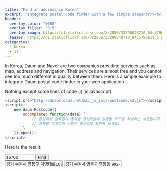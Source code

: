 ```yaml
---
title: "Find an address in Korea"
excerpt: 'Integrate postal code finder with a few simple steps<br/><br/><br/>'
header:
  overlay_color: "#000"
  overlay_filter: "0.5"
  overlay_image: https://c1.staticflickr.com/3/2850/33290848710_84c5790e11_o.png
  teaser: https://c1.staticflickr.com/3/2850/33290848710_84c5790e11_o.png
categories:
  - Korea
  - IT
---
```


In Korea, Daum and Naver are two companies providing services such as map, address and navigation. Their services are almost free and you cannot see too much different in quality between them. Here is a simple example to integrate Daum postal code finder in your web application

Nothing except some lines of code :)) (in javascript)

```javascript
<script src="http://dmaps.daum.net/map_js_init/postcode.v2.js"></script>
<script>
    new daum.Postcode({
        oncomplete: function(data) {
            // 팝업에서 검색결과 항목을 클릭했을때 실행할 코드를 작성하는 부분입니다.
            // 예제를 참고하여 다양한 활용법을 확인해 보세요.
        }
    }).open();
</script>
```

Here is the result:

<input type="text" id="postcode" placeholder="Postal Code" readonly="true" style="width: 7em" value="16702">
<input type="button" onclick="execDaumPostcode()" value="Find"><br style="display: inline-block;
    padding: .5em 1em;
    margin: .4em .15em;
    border: 1px solid #ccc;
    border-color: #dbdbdb #d2d2d2 #b2b2b2 #d2d2d3;
    cursor: pointer;
    color: #464646;
    border-radius: .2em;
    vertical-align: middle;
    font-size: 1em;
    line-height: 1.25em;
    background-image: -webkit-gradient(linear,left top,left bottom,from(#fff),to(#f2f2f2));">
<input type="text" id="roadAddress" placeholder="Road Address" readonly="true" value="경기 수원시 영통구 덕영대로1673번길 8-11 (영통동)">
<input type="text" id="jibunAddress" placeholder="Building Address" readonly="true" value="경기 수원시 영통구 영통동 992-7">
<div id="map" style="min-width:300px;width:500px;height:500px;margin-top:10px;"></div>

<script src="http://dmaps.daum.net/map_js_init/postcode.v2.js"></script>
<script type="text/javascript" src="//apis.daum.net/maps/maps3.js?apikey=cecc09dab177ecc51e0dfd90cd2e832c&libraries=services"></script>
<script>
    var mapContainer = document.getElementById('map'), // 지도를 표시할 div
        mapOption = {
            center: new daum.maps.LatLng(37.2480917899, 127.0748453175), // 지도의 중심좌표
            level: 5 // 지도의 확대 레벨
        };

    //지도를 미리 생성
    var map = new daum.maps.Map(mapContainer, mapOption);
    //주소-좌표 변환 객체를 생성
    var geocoder = new daum.maps.services.Geocoder();
    //마커를 미리 생성
    var marker = new daum.maps.Marker({
        position: new daum.maps.LatLng(37.2480917899, 127.0748453175),
        map: map
    });
    marker.setTitle('Nhà tui');
    // var markerImage = new daum.maps.MarkerImage('https://c2.staticflickr.com/4/3853/33518120332_8c48f4ecbb_o.png',new daum.maps.Size(31, 35), new daum.maps.Point(13, 34));
    // marker.setImage(markerImage);
    //본 예제에서는 도로명 주소 표기 방식에 대한 법령에 따라, 내려오는 데이터를 조합하여 올바른 주소를 구성하는 방법을 설명합니다.
    function execDaumPostcode() {
        new daum.Postcode({
            oncomplete: function(data) {
                // 팝업에서 검색결과 항목을 클릭했을때 실행할 코드를 작성하는 부분.

                // 도로명 주소의 노출 규칙에 따라 주소를 조합한다.
                // 내려오는 변수가 값이 없는 경우엔 공백('')값을 가지므로, 이를 참고하여 분기 한다.
                var fullRoadAddr = data.roadAddress; // 도로명 주소 변수
                var extraRoadAddr = ''; // 도로명 조합형 주소 변수

                // 법정동명이 있을 경우 추가한다. (법정리는 제외)
                // 법정동의 경우 마지막 문자가 "동/로/가"로 끝난다.
                if(data.bname !== '' && /[동|로|가]$/g.test(data.bname)){
                    extraRoadAddr += data.bname;
                }
                // 건물명이 있고, 공동주택일 경우 추가한다.
                if(data.buildingName !== '' && data.apartment === 'Y'){
                   extraRoadAddr += (extraRoadAddr !== '' ? ', ' + data.buildingName : data.buildingName);
                }
                // 도로명, 지번 조합형 주소가 있을 경우, 괄호까지 추가한 최종 문자열을 만든다.
                if(extraRoadAddr !== ''){
                    extraRoadAddr = ' (' + extraRoadAddr + ')';
                }
                // 도로명, 지번 주소의 유무에 따라 해당 조합형 주소를 추가한다.
                if(fullRoadAddr !== ''){
                    fullRoadAddr += extraRoadAddr;
                }

                // 우편번호와 주소 정보를 해당 필드에 넣는다.
                document.getElementById('postcode').value = data.zonecode; //5자리 새우편번호 사용
                document.getElementById('roadAddress').value = fullRoadAddr;
                document.getElementById('jibunAddress').value = data.jibunAddress;

                // 주소로 좌표를 검색
                geocoder.addr2coord(data.address, function(status, result) {
                    // 정상적으로 검색이 완료됐으면
                    if (status === daum.maps.services.Status.OK) {
                        console.log(result.addr[0].lat)
                        console.log(result.addr[0].lng)
                        // 해당 주소에 대한 좌표를 받아서
                        var coords = new daum.maps.LatLng(result.addr[0].lat, result.addr[0].lng);
                        // 지도를 보여준다.
                        mapContainer.style.display = "block";
                        map.relayout();
                        // 지도 중심을 변경한다.
                        map.setCenter(coords);
                        // 마커를 결과값으로 받은 위치로 옮긴다.
                        marker.setPosition(coords)
                        marker.setTitle('Nhà người ta');
                    }
                });
            }
        }).open();
    }
</script>